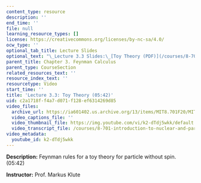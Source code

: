 ```yaml
---
content_type: resource
description: ''
end_time: ''
file: null
learning_resource_types: []
license: https://creativecommons.org/licenses/by-nc-sa/4.0/
ocw_type: ''
optional_tab_title: Lecture Slides
optional_text: "\_Lecture 3.3 Slides:\_[Toy Theory (PDF)](/courses/8-701-introduction-to-nuclear-and-particle-physics-fall-2020/resources/mit8_701f20_lec3-3)"
parent_title: Chapter 3. Feynman Calculus
parent_type: CourseSection
related_resources_text: ''
resource_index_text: ''
resourcetype: Video
start_time: ''
title: 'Lecture 3.3: Toy Theory (05:42)'
uid: c2a1718f-f4a7-d071-f128-ef6314269d85
video_files:
  archive_url: https://ia601402.us.archive.org/13/items/MIT8.701F20/MIT8_701F20_03-03_ToyTheory_300k.mp4
  video_captions_file: ''
  video_thumbnail_file: https://img.youtube.com/vi/k2-dTdj5wkk/default.jpg
  video_transcript_file: /courses/8-701-introduction-to-nuclear-and-particle-physics-fall-2020/b73c1f8a94ef4be2b27dff393007f471_k2-dTdj5wkk.pdf
video_metadata:
  youtube_id: k2-dTdj5wkk
---
```


**Description:** Feynman rules for a toy theory for particle without spin. (05:42)

**Instructor:** Prof. Markus Klute

